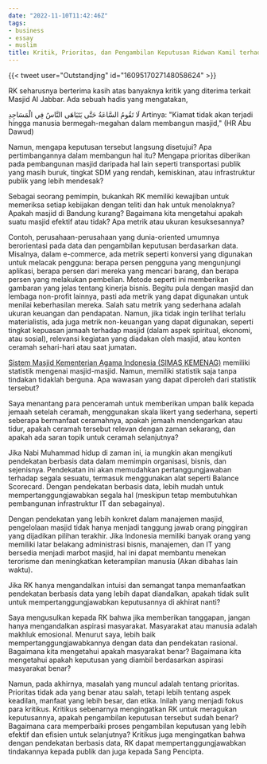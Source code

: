 ```yaml
---
date: "2022-11-10T11:42:46Z"
tags:
- business
- essay
- muslim
title: Kritik, Prioritas, dan Pengambilan Keputusan Ridwan Kamil terhadap Masjid Al-Jabbar
---
```


{{< tweet user="Outstandjing" id="1609517027148058624" >}}

RK seharusnya berterima kasih atas banyaknya kritik yang diterima terkait Masjid Al Jabbar. Ada sebuah hadis yang mengatakan, 

لَا تَقُومُ السَّاعَةُ حَتَّى يَتَبَاهَى النَّاسُ فِي الْمَسَاجِدِ Artinya: "Kiamat tidak akan terjadi hingga manusia bermegah-megahan dalam membangun masjid," (HR Abu Dawud)

Namun, mengapa keputusan tersebut langsung disetujui? Apa pertimbangannya dalam membangun hal itu? Mengapa prioritas diberikan pada pembangunan masjid daripada hal lain seperti transportasi publik yang masih buruk, tingkat SDM yang rendah, kemiskinan, atau infrastruktur publik yang lebih mendesak? 

Sebagai seorang pemimpin, bukankah RK memiliki kewajiban untuk memeriksa setiap kebijakan dengan teliti dan hak untuk menolaknya?Apakah masjid di Bandung kurang? Bagaimana kita mengetahui apakah suatu masjid efektif atau tidak? Apa metrik atau ukuran kesuksesannya? 

Contoh, perusahaan-perusahaan yang dunia-oriented umumnya berorientasi pada data dan pengambilan keputusan berdasarkan data. Misalnya, dalam e-commerce, ada metrik seperti konversi yang digunakan untuk melacak pengguna: berapa persen pengguna yang mengunjungi aplikasi, berapa persen dari mereka yang mencari barang, dan berapa persen yang melakukan pembelian. Metode seperti ini memberikan gambaran yang jelas tentang kinerja bisnis. Begitu pula dengan masjid dan lembaga non-profit lainnya, pasti ada metrik yang dapat digunakan untuk menilai keberhasilan mereka. Salah satu metrik yang sederhana adalah ukuran keuangan dan pendapatan. Namun, jika tidak ingin terlihat terlalu materialistis, ada juga metrik non-keuangan yang dapat digunakan, seperti tingkat kepuasan jamaah terhadap masjid (dalam aspek spiritual, ekonomi, atau sosial), relevansi kegiatan yang diadakan oleh masjid, atau konten ceramah sehari-hari atau saat jumatan. 

[Sistem Masjid Kementerian Agama Indonesia (SIMAS KEMENAG)](https://simas.kemenag.go.id/) memiliki statistik mengenai masjid-masjid. Namun, memiliki statistik saja tanpa tindakan tidaklah berguna. Apa wawasan yang dapat diperoleh dari statistik tersebut?

Saya menantang para penceramah untuk memberikan umpan balik kepada jemaah setelah ceramah, menggunakan skala likert yang sederhana, seperti seberapa bermanfaat ceramahnya, apakah jemaah mendengarkan atau tidur, apakah ceramah tersebut relevan dengan zaman sekarang, dan apakah ada saran topik untuk ceramah selanjutnya? 

Jika Nabi Muhammad hidup di zaman ini, ia mungkin akan mengikuti pendekatan berbasis data dalam memimpin organisasi, bisnis, dan sejenisnya. Pendekatan ini akan memudahkan pertanggungjawaban terhadap segala sesuatu, termasuk menggunakan alat seperti Balance Scorecard. Dengan pendekatan berbasis data, lebih mudah untuk mempertanggungjawabkan segala hal (meskipun tetap membutuhkan pembangunan infrastruktur IT dan sebagainya).

Dengan pendekatan yang lebih konkret dalam manajemen masjid, pengelolaan masjid tidak hanya menjadi tanggung jawab orang pinggiran yang dijadikan pilihan terakhir. Jika Indonesia memiliki banyak orang yang memiliki latar belakang administrasi bisnis, manajemen, dan IT yang bersedia menjadi marbot masjid, hal ini dapat membantu menekan terorisme dan meningkatkan keterampilan manusia (Akan dibahas lain waktu).

Jika RK hanya mengandalkan intuisi dan semangat tanpa memanfaatkan pendekatan berbasis data yang lebih dapat diandalkan, apakah tidak sulit untuk mempertanggungjawabkan keputusannya di akhirat nanti?

Saya mengusulkan kepada RK bahwa jika memberikan tanggapan, jangan hanya mengandalkan aspirasi masyarakat. Masyarakat atau manusia adalah makhluk emosional. Menurut saya, lebih baik mempertanggungjawabkannya dengan data dan pendekatan rasional. Bagaimana kita mengetahui apakah masyarakat benar? Bagaimana kita mengetahui apakah keputusan yang diambil berdasarkan aspirasi masyarakat benar?

Namun, pada akhirnya, masalah yang muncul adalah tentang prioritas. Prioritas tidak ada yang benar atau salah, tetapi lebih tentang aspek keadilan, manfaat yang lebih besar, dan etika. Inilah yang menjadi fokus para kritikus. Kritikus sebenarnya mengingatkan RK untuk meragukan keputusannya, apakah pengambilan keputusan tersebut sudah benar? Bagaimana cara memperbaiki proses pengambilan keputusan yang lebih efektif dan efisien untuk selanjutnya? Kritikus juga mengingatkan bahwa dengan pendekatan berbasis data, RK dapat mempertanggungjawabkan tindakannya kepada publik dan juga kepada Sang Pencipta.